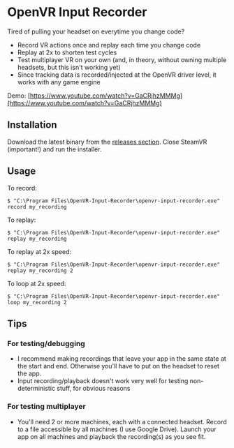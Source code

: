 # OpenVR Input Recorder
Tired of pulling your headset on everytime you change code?

* Record VR actions once and replay each time you change code
* Replay at 2x to shorten test cycles
* Test multiplayer VR on your own (and, in theory, without owning multiple headsets, but this isn't working yet)
* Since tracking data is recorded/injected at the OpenVR driver level, it works with any game engine

Demo: [https://www.youtube.com/watch?v=GaCRjhzMMMg](https://www.youtube.com/watch?v=GaCRjhzMMMg)

## Installation
Download the latest binary from the [releases section](https://github.com/lebek/openvr-input-recorder/releases). Close SteamVR (important!) and run the installer.

## Usage
To record:
```
$ "C:\Program Files\OpenVR-Input-Recorder\openvr-input-recorder.exe" record my_recording
```

To replay:
```
$ "C:\Program Files\OpenVR-Input-Recorder\openvr-input-recorder.exe" replay my_recording
```

To replay at 2x speed:
```
$ "C:\Program Files\OpenVR-Input-Recorder\openvr-input-recorder.exe" replay my_recording 2
```

To loop at 2x speed:
```
$ "C:\Program Files\OpenVR-Input-Recorder\openvr-input-recorder.exe" loop my_recording 2
```

## Tips

### For testing/debugging
* I recommend making recordings that leave your app in the same state at the start and end. Otherwise you'll have to put on the headset to reset the app.
* Input recording/playback doesn't work very well for testing non-deterministic stuff, for obvious reasons

### For testing multiplayer
* You'll need 2 or more machines, each with a connected headset. Record to a file accessible by all machines (I use Google Drive). Launch your app on all machines and playback the recording(s) as you see fit.
